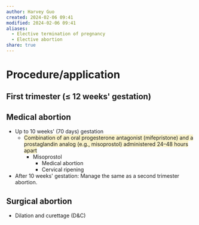 ```yaml
---
author: Harvey Guo
created: 2024-02-06 09:41
modified: 2024-02-06 09:41
aliases:
  - Elective termination of pregnancy
  - Elective abortion
share: true
---
```


# Procedure/application
## First trimester (≤ 12 weeks' gestation)
## Medical abortion
- Up to 10 weeks' (70 days) gestation
	- <span style="background:rgba(240, 200, 0, 0.2)">Combination of an oral progesterone antagonist (mifepristone) and a prostaglandin analog (e.g., misoprostol) administered 24–48 hours apart</span>
		- Misoprostol
			- Medical abortion
			- Cervical ripening
- After 10 weeks' gestation: Manage the same as a second trimester abortion.
## Surgical abortion
- Dilation and curettage (D&C)
